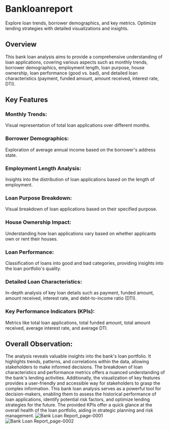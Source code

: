 # Bankloanreport
Explore loan trends, borrower demographics, and key metrics. Optimize lending strategies with detailed visualizations and insights.

## Overview
This bank loan analysis aims to provide a comprehensive understanding of loan applications, covering various aspects such as monthly trends, borrower demographics, employment length, loan purpose, house ownership, loan performance (good vs. bad), and detailed loan characteristics (payment, funded amount, amount received, interest rate, DTI).

## Key Features
### Monthly Trends:
Visual representation of total loan applications over different months.
### Borrower Demographics:
Exploration of average annual income based on the borrower's address state.
### Employment Length Analysis:
Insights into the distribution of loan applications based on the length of employment.
### Loan Purpose Breakdown:
Visual breakdown of loan applications based on their specified purpose.
### House Ownership Impact:
Understanding how loan applications vary based on whether applicants own or rent their houses.
### Loan Performance:
Classification of loans into good and bad categories, providing insights into the loan portfolio's quality.
### Detailed Loan Characteristics:
In-depth analysis of key loan details such as payment, funded amount, amount received, interest rate, and debt-to-income ratio (DTI).
### Key Performance Indicators (KPIs):
Metrics like total loan applications, total funded amount, total amount received, average interest rate, and average DTI.

## Overall Observation:
The analysis reveals valuable insights into the bank's loan portfolio. It highlights trends, patterns, and correlations within the data, allowing stakeholders to make informed decisions. The breakdown of loan characteristics and performance metrics offers a nuanced understanding of the bank's lending activities. Additionally, the visualization of key features provides a user-friendly and accessible way for stakeholders to grasp the complex information.
This bank loan analysis serves as a powerful tool for decision-makers, enabling them to assess the historical performance of loan applications, identify potential risk factors, and optimize lending strategies for the future. The provided KPIs offer a quick glance at the overall health of the loan portfolio, aiding in strategic planning and risk management.
![Bank Loan Report_page-0001](https://github.com/pratikshaprandive/bankloanreport/assets/143409057/84b43bd7-21f5-47d0-8da7-7f5a002f5cfe)
![Bank Loan Report_page-0002](https://github.com/pratikshaprandive/bankloanreport/assets/143409057/446f4251-4825-4208-8ea9-beafc93313e5)


